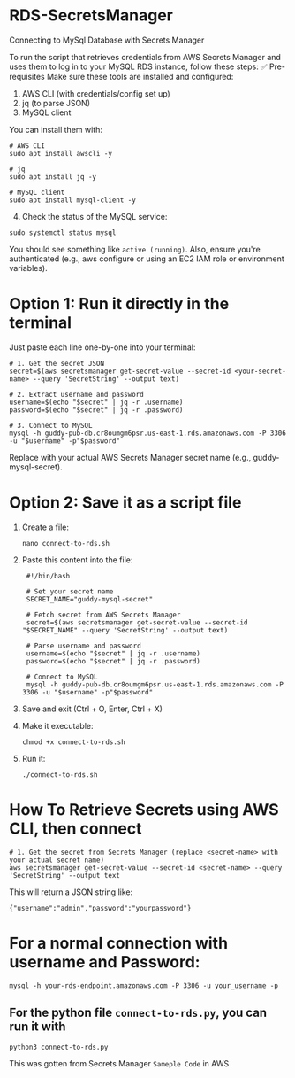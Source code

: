 # RDS-SecretsManager
Connecting to MySql Database with Secrets Manager

To run the script that retrieves credentials from AWS Secrets Manager and uses them to log in to your MySQL RDS instance, follow these steps:
✅ Pre-requisites
Make sure these tools are installed and configured:
1. AWS CLI (with credentials/config set up)
2. jq (to parse JSON)
3. MySQL client

You can install them with:
```
# AWS CLI
sudo apt install awscli -y

# jq
sudo apt install jq -y

# MySQL client
sudo apt install mysql-client -y
```
4. Check the status of the MySQL service:
```
sudo systemctl status mysql
```
You should see something like `active (running)`.
Also, ensure you're authenticated (e.g., aws configure or using an EC2 IAM role or environment variables).

# Option 1: Run it directly in the terminal
Just paste each line one-by-one into your terminal:
```
# 1. Get the secret JSON
secret=$(aws secretsmanager get-secret-value --secret-id <your-secret-name> --query 'SecretString' --output text)

# 2. Extract username and password
username=$(echo "$secret" | jq -r .username)
password=$(echo "$secret" | jq -r .password)

# 3. Connect to MySQL
mysql -h guddy-pub-db.cr8oumgm6psr.us-east-1.rds.amazonaws.com -P 3306 -u "$username" -p"$password"

```
Replace <your-secret-name> with your actual AWS Secrets Manager secret name (e.g., guddy-mysql-secret).

# Option 2: Save it as a script file
1. Create a file:
   ```
   nano connect-to-rds.sh
   ```
2. Paste this content into the file:
   ```
    #!/bin/bash

    # Set your secret name
    SECRET_NAME="guddy-mysql-secret"
    
    # Fetch secret from AWS Secrets Manager
    secret=$(aws secretsmanager get-secret-value --secret-id "$SECRET_NAME" --query 'SecretString' --output text)
    
    # Parse username and password
    username=$(echo "$secret" | jq -r .username)
    password=$(echo "$secret" | jq -r .password)
    
    # Connect to MySQL
    mysql -h guddy-pub-db.cr8oumgm6psr.us-east-1.rds.amazonaws.com -P 3306 -u "$username" -p"$password"
   ```

3. Save and exit (Ctrl + O, Enter, Ctrl + X)
4. Make it executable:
   ```
   chmod +x connect-to-rds.sh
   ```
5. Run it:
   ```
   ./connect-to-rds.sh
   ```
# How To Retrieve Secrets using AWS CLI, then connect
```
# 1. Get the secret from Secrets Manager (replace <secret-name> with your actual secret name)
aws secretsmanager get-secret-value --secret-id <secret-name> --query 'SecretString' --output text
```
This will return a JSON string like:
```
{"username":"admin","password":"yourpassword"}
```

# For a normal connection with username and Password:
```
mysql -h your-rds-endpoint.amazonaws.com -P 3306 -u your_username -p
```

## For the python file `connect-to-rds.py`, you can run it with
```
python3 connect-to-rds.py
```
This was gotten from Secrets Manager `Sameple Code` in AWS

